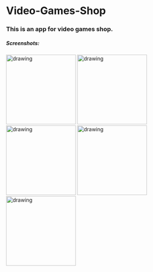 # Video-Games-Shop
<h3>This is an app for video games shop.</h3>
<h5>Screenshots:</h5>
<div>
  <img src="Shop/assets/screenshots/ShopHomeScreen.jpg" alt="drawing" width="190"/>
  <img src="Shop/assets/screenshots/ShopProductInfo.jpg" alt="drawing" width="190"/>
  <img src="Shop/assets/screenshots/ShopMyCart.jpg" alt="drawing" width="190"/>
  <img src="Shop/assets/screenshots/ShopPayment.jpg" alt="drawing" width="190"/>
  <img src="Shop/assets/screenshots/ShopSuccess.jpg" alt="drawing" width="190"/>
</div>
